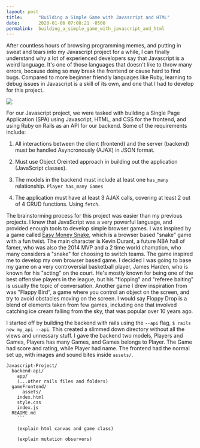 ```yaml
---
layout: post
title:      "Building a Simple Game with Javascript and HTML"
date:       2020-01-06 07:08:21 -0500
permalink:  building_a_simple_game_with_javascript_and_html
---
```




After countless hours of browsing programming memes, and putting in sweat and tears into my Javascript project for a while, I can finally understand why a lot of experienced developers say that Javascript is a weird language. It's one of those languages that doesn't like to throw many errors, because doing so may break the frontend or cause hard to find bugs. Compared to more beginner friendly languages like Ruby, learning to debug issues in Javascript is a skill of its own, and one that I had to develop for this project. 

![](https://i.redd.it/2ekr6czdct341.jpg) 

For our Javascript project, we were tasked with building a Single Page Application (SPA) using Javascript, HTML, and CSS for the frontend, and using Ruby on Rails as an API for our backend. Some of the requirements include: 

1) All interactions between the client (frontend) and the server (backend) must be handled Asyncronously (AJAX) in JSON format.

2) Must use Object Oreinted approach in building out the application (JavaScript classes).
 
3) The models in the backend must include at least one `has_many` relationship. `Player has_many Games` 

4) The application must have at least 3 AJAX calls, covering at least 2 out of 4 CRUD functions. Using `fetch`.

The brainstorming process for this project was easier than my previous projects. I knew that JavaScript was a very powerful language, and provided enough tools to develop simple browser games. I was inspired by a game called [Easy Money Snake](http://easymoneysnake.com/), which is a browser based "snake" game with a fun twist. The main character is Kevin Durant, a future NBA hall of famer, who was also the 2014 MVP and a 2 time world chamption, who many considers a "snake" for choosing to switch teams. The game inspired me to develop my own browser based game. I decided I was going to base my game on a very controversial basketball player, James Harden, who is known for his "acting" on the court. He's mostly known for being one of the best offensive players in the league, but his "flopping" and "referee baiting" is usually the topic of conversation. Another game I drew inspiration from was "Flappy Bird", a game where you control an object on the screen, and try to avoid obstacles moving on the screen. I would say Floppy Drop is a blend of elements taken from few games, including one that involved catching ice cream falling from the sky, that was popular over 10 years ago. 

I started off by building the backend with rails using the `--api` flag, `$ rails new my_api --api`. This created a slimmed down directory without all the views and unnessary stuff. I gave the backend two models, Players and Games, Players has many Games, and Games belongs to Player. The Game had score and rating, while Player had name. The frontend had the normal set up, with images and sound bites inside `assets/`. 
```
Javascript-Project/
  backend-api/
    app/
    (...other rails files and folders)
  gameFrontend/
	  assets/
    index.html
    style.css
    index.js
  README.md
	```
	
	(explain html canvas and game class)
	
	(explain mutation observers)
	
	

